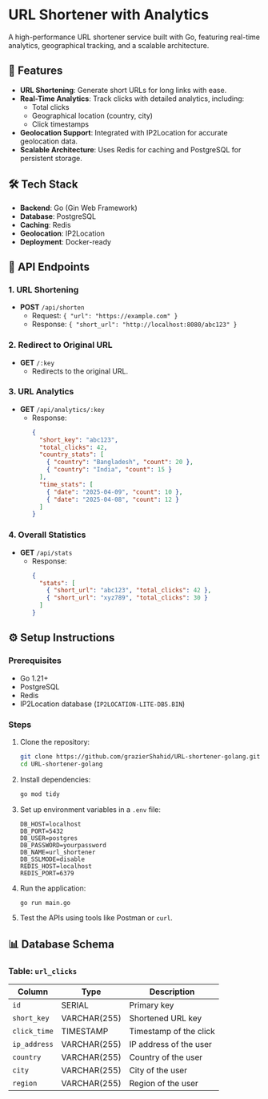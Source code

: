 # URL Shortener with Analytics

A high-performance URL shortener service built with Go, featuring real-time analytics, geographical tracking, and a scalable architecture.

## 🚀 Features

- **URL Shortening**: Generate short URLs for long links with ease.
- **Real-Time Analytics**: Track clicks with detailed analytics, including:
  - Total clicks
  - Geographical location (country, city)
  - Click timestamps
- **Geolocation Support**: Integrated with IP2Location for accurate geolocation data.
- **Scalable Architecture**: Uses Redis for caching and PostgreSQL for persistent storage.

## 🛠️ Tech Stack

- **Backend**: Go (Gin Web Framework)
- **Database**: PostgreSQL
- **Caching**: Redis
- **Geolocation**: IP2Location
- **Deployment**: Docker-ready

## 📖 API Endpoints

### 1. URL Shortening

- **POST** `/api/shorten`
  - Request: `{ "url": "https://example.com" }`
  - Response: `{ "short_url": "http://localhost:8080/abc123" }`

### 2. Redirect to Original URL

- **GET** `/:key`
  - Redirects to the original URL.

### 3. URL Analytics

- **GET** `/api/analytics/:key`
  - Response:
    ```json
    {
      "short_key": "abc123",
      "total_clicks": 42,
      "country_stats": [
        { "country": "Bangladesh", "count": 20 },
        { "country": "India", "count": 15 }
      ],
      "time_stats": [
        { "date": "2025-04-09", "count": 10 },
        { "date": "2025-04-08", "count": 12 }
      ]
    }
    ```

### 4. Overall Statistics

- **GET** `/api/stats`
  - Response:
    ```json
    {
      "stats": [
        { "short_url": "abc123", "total_clicks": 42 },
        { "short_url": "xyz789", "total_clicks": 30 }
      ]
    }
    ```

## ⚙️ Setup Instructions

### Prerequisites

- Go 1.21+
- PostgreSQL
- Redis
- IP2Location database (`IP2LOCATION-LITE-DB5.BIN`)

### Steps

1. Clone the repository:

   ```bash
   git clone https://github.com/grazierShahid/URL-shortener-golang.git
   cd URL-shortener-golang
   ```

2. Install dependencies:

   ```bash
   go mod tidy
   ```

3. Set up environment variables in a `.env` file:

   ```env
   DB_HOST=localhost
   DB_PORT=5432
   DB_USER=postgres
   DB_PASSWORD=yourpassword
   DB_NAME=url_shortener
   DB_SSLMODE=disable
   REDIS_HOST=localhost
   REDIS_PORT=6379
   ```

4. Run the application:

   ```bash
   go run main.go
   ```

5. Test the APIs using tools like Postman or `curl`.

## 📊 Database Schema

### Table: `url_clicks`

| Column       | Type         | Description            |
| ------------ | ------------ | ---------------------- |
| `id`         | SERIAL       | Primary key            |
| `short_key`  | VARCHAR(255) | Shortened URL key      |
| `click_time` | TIMESTAMP    | Timestamp of the click |
| `ip_address` | VARCHAR(255) | IP address of the user |
| `country`    | VARCHAR(255) | Country of the user    |
| `city`       | VARCHAR(255) | City of the user       |
| `region`     | VARCHAR(255) | Region of the user     |
